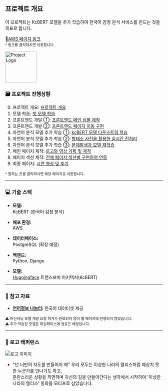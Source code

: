 ## 프로젝트 개요

이 프로젝트는 KcBERT 모델을 추가 학습하여 한국어 감정 분석 서비스를 만드는 것을 목표로 합니다.<br>


🔗[AWS 페이지 링크](http://43.203.3.154/) <br>
<sub>^ 링크를 클릭하시면 이동합니다.</sub>

<img src="https://github.com/miay221/better_than_now/blob/main/logo_front_black.png" alt="Project Logo" width="100">

### 🗃️ 프로젝트 진행상황

0. 프로젝트 개요: [프로젝트 개요](https://blog.naver.com/about_myself_/223632909091)
1. 모델 학습: [첫 모델 학습](https://blog.naver.com/about_myself_/223647070278)
2. 프론트엔드 개발 ①: [프론트엔드 메인 심볼 제작](https://blog.naver.com/about_myself_/223651007855)
3. 프론트엔드 개발 ②: [프론트엔드 페이지 이동 구현](https://blog.naver.com/about_myself_/223651007855)
4. 자연어 분석 모델 추가 학습 ①: [kcBERT 모델 다운스트림 학습](https://blog.naver.com/about_myself_/223652741069)
5. 자연어 분석 모델 추가 학습 ②: [형태소 사전을 활용한 실시간 전처리](https://blog.naver.com/about_myself_/223665091950)
6. 자연어 분석 모델 추가 학습 ③: [문제발생과 모델 재학습](https://blog.naver.com/about_myself_/223666291812)
7. 메인 페이지 제작: [로고와 영상 기획 및 제작](https://blog.naver.com/about_myself_/223667478320)
8. 페이지 섹션 제작: [전체 페이지 섹션별 구현하여 연동](https://blog.naver.com/about_myself_/223669763330)
9. 최종 페이지: [시연 영상 및 후기](https://blog.naver.com/about_myself_/223673868429)


<sub>^ 원하는 곳을 클릭하시면 해당 페이지로 이동합니다. </sub>

---

### 💻 기술 스택

- **모델:**  
  KcBERT (한국어 감정 분석)  

- **배포 환경:**  
  AWS  

- **데이터베이스:**  
  PostgreSQL (확장 예정)  

- **백엔드:**  
  Python, Django  

- **모델:**  
  [Huggingface](https://huggingface.co/) 트랜스포머 아키텍처(KcBERT)  


---

### 📂 참고 자료
- **[언어정보 나눔터](https://kli.korean.go.kr/):** 한국어 데이터셋 제공

<sub>⚠️ 머신러닝 모델 개방 요청 허가가 완료되지 않아 웹 페이지에 반영되지 않았습니다.</sub><br>
<sub>⚠️ 추가 학습된 모델은 허깅페이스에 업로드 예정입니다.</sub>

---

### 🌼 로고 레퍼런스
![로고 이미지](https://i.namu.wiki/i/hEYunNdeW8zyAo5ggxy9YWqNdLyZ9IHZTv6a702vQZqQcNePrq7er-1Ev4sQRUqtKBjweLFvXiYGWIbviwn3OjnrMBnqI9Aa4rXzj-ngflKWFbrnEtQ41WrO0OgaGAeKWOiepH75w9DHLdPtejhALQ.webp)
- "넌 너만의 지도를 만들어야 해" 우리 모두는 이상한 나라의 앨리스처럼 예상치 못한 누군가를 만나기도 하고, <br>
혼란스러운 상황을 직면하며 자신의 길을 만들어간다는 생각에서 시작하여 '이상한 나라의 앨리스' 동화를 모티프로 삼았습니다. 



